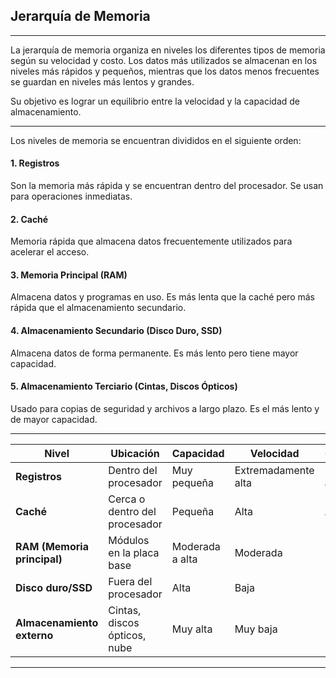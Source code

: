 ## Jerarquía de Memoria

-------

La jerarquía de memoria organiza en niveles los diferentes tipos de memoria según su velocidad y costo. 
Los datos más utilizados se almacenan en los niveles más rápidos y pequeños, mientras que los datos menos frecuentes se guardan en niveles más lentos y grandes.

Su objetivo es lograr un equilibrio entre la velocidad y la capacidad de almacenamiento.


-------

Los niveles de memoria se encuentran divididos en el siguiente orden:

#### 1. **Registros**
Son la memoria más rápida y se encuentran dentro del procesador. Se usan para operaciones inmediatas.

#### 2. **Caché**
Memoria rápida que almacena datos frecuentemente utilizados para acelerar el acceso. 

#### 3. **Memoria Principal (RAM)**
Almacena datos y programas en uso. Es más lenta que la caché pero más rápida que el almacenamiento secundario. 

#### 4. **Almacenamiento Secundario (Disco Duro, SSD)**
Almacena datos de forma permanente. Es más lento pero tiene mayor capacidad. 

#### 5. **Almacenamiento Terciario (Cintas, Discos Ópticos)**
Usado para copias de seguridad y archivos a largo plazo. Es el más lento y de mayor capacidad.

-------

| **Nivel**               | **Ubicación**              | **Capacidad**           | **Velocidad**           | **Costo**               |
|-------------------------|----------------------------|-------------------------|-------------------------|-------------------------|
| **Registros**            | Dentro del procesador      | Muy pequeña             | Extremadamente alta     | Muy alto                |
| **Caché**   | Cerca o dentro del procesador | Pequeña                 | Alta                    | Alto                    |
| **RAM (Memoria principal)** | Módulos en la placa base    | Moderada a alta         | Moderada                | Medio                   |
| **Disco duro/SSD**       | Fuera del procesador       | Alta                    | Baja                    | Bajo                    |
| **Almacenamiento externo** | Cintas, discos ópticos, nube | Muy alta                | Muy baja                | Muy bajo                |

-------
